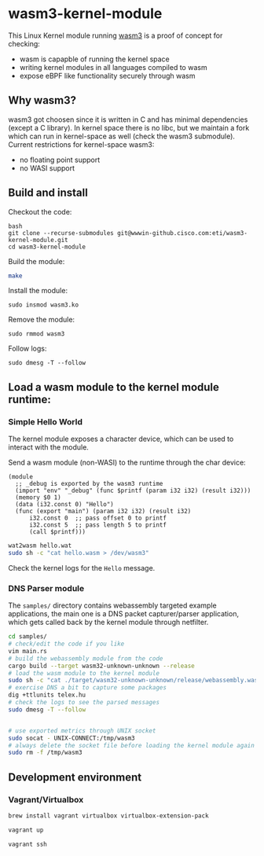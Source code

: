 # wasm3-kernel-module
This Linux Kernel module running [wasm3](https://github.com/wasm3/wasm3) is a proof of concept for checking:
- wasm is capapble of running the kernel space
- writing kernel modules in all languages compiled to wasm
- expose eBPF like functionality securely through wasm

## Why wasm3?

wasm3 got choosen since it is written in C and has minimal dependencies (except a C library).
In kernel space there is no libc, but we maintain a fork which can run in kernel-space as well (check the wasm3 submodule).
Current restrictions for kernel-space wasm3:
- no floating point support
- no WASI support

## Build and install

Checkout the code:
```
bash
git clone --recurse-submodules git@wwwin-github.cisco.com:eti/wasm3-kernel-module.git
cd wasm3-kernel-module
```

Build the module:
```bash
make
```

Install the module:
```
sudo insmod wasm3.ko
```

Remove the module:
```
sudo rmmod wasm3
```

Follow logs:
```
sudo dmesg -T --follow
```

## Load a wasm module to the kernel module runtime:

### Simple Hello World

The kernel module exposes a character device, which can be used to interact with the module.

Send a wasm module (non-WASI) to the runtime through the char device:

```wat
(module
  ;; _debug is exported by the wasm3 runtime
  (import "env" "_debug" (func $printf (param i32 i32) (result i32))) 
  (memory $0 1)
  (data (i32.const 0) "Hello")
  (func (export "main") (param i32 i32) (result i32)
      i32.const 0  ;; pass offset 0 to printf
      i32.const 5  ;; pass length 5 to printf
      (call $printf)))
```

```bash
wat2wasm hello.wat
sudo sh -c "cat hello.wasm > /dev/wasm3"
```

Check the kernel logs for the `Hello` message.

### DNS Parser module

The `samples/` directory contains webassembly targeted example applications, the main one is a DNS packet capturer/parser application, which gets called back by the kernel module through netfilter.

```bash
cd samples/
# check/edit the code if you like
vim main.rs
# build the webassembly module from the code
cargo build --target wasm32-unknown-unknown --release
# load the wasm module to the kernel module
sudo sh -c "cat ./target/wasm32-unknown-unknown/release/webassembly.wasm > /dev/wasm3"
# exercise DNS a bit to capture some packages
dig +ttlunits telex.hu
# check the logs to see the parsed messages
sudo dmesg -T --follow


# use exported metrics through UNIX socket
sudo socat - UNIX-CONNECT:/tmp/wasm3
# always delete the socket file before loading the kernel module again
sudo rm -f /tmp/wasm3
```

## Development environment

### Vagrant/Virtualbox

```bash
brew install vagrant virtualbox virtualbox-extension-pack
```

```bash
vagrant up
```

```bash
vagrant ssh
```
